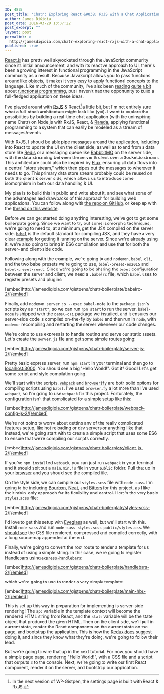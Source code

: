 ```yaml
---
ID: 4875
post_title: 'Chatr: Exploring React &#038; RxJS with a Chat Application'
author: James DiGioia
post_date: 2016-03-29 13:37:22
post_excerpt: ""
layout: post
permalink: >
  http://jamesdigioia.com/chatr-exploring-react-rxjs-with-a-chat-application/
published: true
---
```

[React.js][1] has pretty well skyrocketed through the JavaScript community since its initial announcement, and with its reactive approach to UI, there's been a growing interest in functional programming in the JavaScript community as a result. Because JavaScript allows you to pass functions around like objects, it makes it very easy to apply functional concepts to the language. Like much of the community, I've also been [reading][2] [quite][3] [a bit][4] about [functional programming][5], but I haven't had the opportunity to build a full-fledged application on these ideas.

I've played around with [RxJS][6] & React[^1] a little bit, but I'm not entirely sure what a full-stack architecture might look like (yet). I want to explore the possibilities by building a real-time chat application (with the uninspiring name Chatr) on Node.js with RxJS, React, & [Ramda][7], applying functional programming to a system that can easily be modeled as a stream of messages/events.

With RxJS, I should be able pipe messages around the application, including into React to update the UI on the client side, as well as to and from a data store like [Redis][8] or a messaging queue like [RabbbitMQ][9] on the server side, with the data streaming between the server & client over a Socket.io stream. This architecture could also be inspired by [Flux][10], ensuring all data flows into a central "store stream," which then pipes out the messages to wherever it needs to go. This primary data store stream probably could be reused on both the client & server side, which allows us to introduce some isomorphism in both our data handling & UI.

My plan is to build this in public and write about it, and see what some of the advantages and drawbacks of this approach for building web applications. You can follow along with [the repo on GitHub][11], or keep up with the [thread on this website][12].

Before we can get started doing anything interesting, we've got to get some boilerplate going. Since we want to try out some isomorphic techniques, we're going to need to, at a minimum, get the JSX compiled on the server side. [`babel`][13] is the default standard for compiling JSX, and they have a very clear [example][14] for getting it running on the server. Since we're already using it, we're also going to bring in ES6 compilation and use that for both the server- and client-side code.

Following along with the example, we're going to add `nodemon`, `babel-cli`, and the two babel presets we're going to use, `babel-preset-es2015` and `babel-preset-react`. Since we're going to be sharing the `babel` configuration between the server and client, we need a `.babelrc` file, which `babel` uses to register presets and plugins:

[embed]http://jamesdigioia.com/gistpens/chatr-boilerplate/babelrc-2/[/embed]

Finally, add `nodemon server.js --exec babel-node` to the `package.json`'s scripts key as `"start"`, so we can run `npm start` to run the server. `babel-node` is shipped with the `babel-cli` package we installed, and it ensures our server-side code is compiled on-the-fly by `babel` and then run in `node`, with `nodemon` recompiling and restarting the server whenever our code changes.

We're going to use [express.js][15] to handle routing and serve our static assets. Let's create the `server.js` file and get some simple routes going:

[embed]http://jamesdigioia.com/gistpens/chatr-boilerplate/server-js-2/[/embed]

Pretty basic express server; run `npm start` in your terminal and then go to [localhost:3000][16]. You should see a big "Hello World!". Got it? Good! Let's get some script and style compilation going.

We'll start with the scripts. [`webpack`][17] and [`browserify`][18] are both solid options for compiling scripts using `babel`. I've used `browserify` a lot more than I've used `webpack`, so I'm going to use `webpack` for this project. Fortunately, the configuration isn't that complicated for a simple setup like this:

[embed]http://jamesdigioia.com/gistpens/chatr-boilerplate/webpack-config-js-2/[/embed]

We're not going to worry about getting any of the really complicated features setup, like hot reloading or dev servers or anything like that. Instead, we're going start with to create a simple script that uses some ES6 to ensure that we're compiling our scripts correctly.

[embed]http://jamesdigioia.com/gistpens/chatr-boilerplate/client-js-2/[/embed]

If you've `npm install`ed `webpack`, you can just run `webpack` in your terminal and it should spit out a `main.min.js` file in your `public` folder. Pull that up in your [browser][] and you should see the compiled file.

On the style side, we can compile our `styles.scss` file with `node-sass`. I'm going to be including [Bourbon][19], [Neat][20], and [Bitters][21] for this project, as I like their mixin-only approach for its flexibility and control. Here's the very basic `styles.scss` file:

[embed]http://jamesdigioia.com/gistpens/chatr-boilerplate/styles-scss-2/[/embed]

I'd love to get this setup with [Eyeglass][22] as well, but we'll start with this. Install `node-sass` and run `node-sass styles.scss public/styles.css`. We [should see][] the CSS file rendered, compressed and compiled correctly, with a long sourcemap appended at the end.

Finally, we're going to convert the root route to render a template for us instead of using a simple string. In this case, we're going to register [Handlebars][23] using [`express-handlebars`][24]:

[embed]http://jamesdigioia.com/gistpens/chatr-boilerplate/handlebars-2/[/embed]

which we're going to use to render a very simple template:

[embed]http://jamesdigioia.com/gistpens/chatr-boilerplate/main-hbs-2/[/embed]

This is set up this way in preparation for implementing is server-side rendering! The `app` variable in the template context will become the rendered HTML string from React, and the `state` variable will be the state object that produced the given HTML. Then on the client side, we'll pull in current state, render the React components on the current state on the page, and bootstrap the application. This is how the [Redux docs][25] suggest doing it, and since they know what they're doing, we're going to follow their lead.

But we're going to wire that up in the next tutorial. For now, you should have a simple page page, rendering "Hello World!", with a CSS file and a script that outputs `3` to the console. Next, we're going to write our first React component, render it on the server, and bootstrap our application.

  [^1]: In the next version of WP-Gistpen, the settings page is built with React & RxJS.

  [1]: https://facebook.github.io/react/
  [2]: https://medium.com/@chetcorcos/functional-programming-for-javascript-people-1915d8775504#.2bmh3geet
  [3]: http://fr.umio.us/favoring-curry/
  [4]: http://fr.umio.us/why-ramda/
  [5]: https://github.com/timoxley/functional-javascript-workshop
  [6]: https://github.com/Reactive-Extensions/RxJS
  [7]: http://ramdajs.com/0.19.1/index.html
  [8]: http://redis.io/
  [9]: https://www.rabbitmq.com/
  [10]: https://facebook.github.io/flux/
  [11]: https://github.com/mAAdhaTTah/chatr
  [12]: http://jamesdigioia.com/thread/rxjs-react-w-chatr/
  [13]: https://babeljs.io/
  [14]: https://github.com/babel/example-node-server
  [15]: http://expressjs.com/
  [16]: http://localhost:3000/
  [17]: https://webpack.github.io/
  [18]: http://browserify.org/
  [19]: http://bourbon.io/
  [20]: http://neat.bourbon.io/
  [21]: http://bitters.bourbon.io/
  [22]: http://eyeglass.rocks/
  [23]: http://handlebarsjs.com/
  [24]: https://github.com/ericf/express-handlebars
  [25]: https://github.com/reactjs/redux/blob/master/docs/recipes/ServerRendering.md
  [26]: http://comingsoon.codes
  [browser]: http://localhost:3000/main.min.js
  [should see]: http://localhost:3000/styles.css